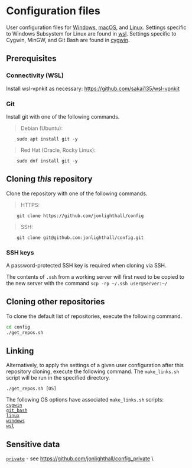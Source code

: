 # Configuration files

User configuration files for [Windows](windows), [macOS](apple), and [Linux](linux).
Settings specific to Windows Subsystem for Linux are found in [wsl](wsl).
Settings specific to Cygwin, MinGW, and Git Bash are found in [cygwin](cygwin).

## Prerequisites

### Connectivity (WSL)

Install wsl-vpnkit as necessary: https://github.com/sakai135/wsl-vpnkit

### Git

Install git with one of the following commands.
> Debian (Ubuntu):

        sudo apt install git -y


> Red Hat (Oracle, Rocky Linux):
```
    sudo dnf install git -y
```

## Cloning *this* repository

Clone the repository with one of the following commands.

> HTTPS:
```
    git clone https://github.com/jonlighthall/config
```

> SSH:
```
    git clone git@github.com:jonlighthall/config.git
```

### SSH keys

A password-protected SSH key is required when cloning via SSH.

The contents of `.ssh` from a working server will first need to be copied to the new server with the command
`scp -rp ~/.ssh user@server:~/`


## Cloning other repositories

To clone the default list of repositories, execute the following command.

```bash
cd config
./get_repos.sh
```

## Linking

Alternatively, to apply the settings of a given user configuration after this repository cloning, execute the
following command. The `make_links.sh` script will be run in the specified directory.

```git
./get_repos.sh [OS]
```

The following OS options have associated `make_links.sh` scripts: \
[`cygwin`](cygwin) \
[`git_bash`](git_bash) \
[`linux`](linux) \
[`windows`](windows) \
[`wsl`](wsl)

## Sensitive data

[`private`](private) - see <https://github.com/jonlighthall/config_private> \
